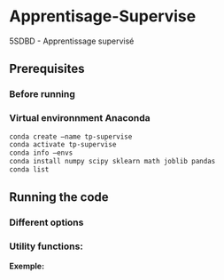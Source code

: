 # Apprentisage-Supervise
5SDBD - Apprentissage supervisé

## Prerequisites

### Before running

### Virtual environnment Anaconda

```bash
conda create –name tp-supervise
conda activate tp-supervise
conda info –envs
conda install numpy scipy sklearn math joblib pandas
conda list

```

## Running the code

### Different options

### Utility functions:

**Exemple:**

